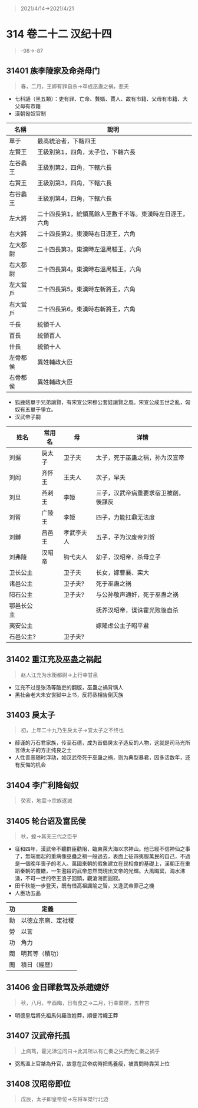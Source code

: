 > 2021/4/14->2021/4/21

# 314 卷二十二 汉纪十四

> -98->-87

## 31401 族李陵家及命尧母门
> 春，二月，王卿有罪自杀->卒成巫蛊之祸，悲夫
- 七科讁（黑五類）：吏有罪、亡命、贅婿、賈人、故有市籍、父母有市籍、大父母有市籍
- 漢朝匈奴官制

名稱|說明
--|--
單于|最高統治者，下轄四王
左賢王|王級別第1，四角，太子位，下轄六長
左谷蠡王|王級別第2，四角，下轄六長
右賢王|王級別第3，四角，下轄六長
右谷蠡王|王級別第4，四角，下轄六長
左大將|二十四長第1，統領萬餘人至數千不等。東漢時左日逐王，六角
右大將|二十四長第2。東漢時右日逐王，六角
左大都尉|二十四長第3。東漢時左溫禺鞮王，六角
右大都尉|二十四長第4。東漢時右溫禺鞮王，六角
左大當戶|二十四長第5。東漢時左斬將王，六角
右大當戶|二十四長第6。東漢時右斬將王，六角
千長|統領千人
百長|統領百人
什長|統領十人
左骨都侯|異姓輔政大臣
右骨都侯|異姓輔政大臣

- 狐鹿姑單于兄弟讓賢，有宋宣公宋穆公套娃讓賢之風。宋宣公成五世之亂，匈奴有五單于爭立。
- 汉武帝子嗣

姓名|常用名|母|详情
--|--|--|--
刘据|戾太子|卫子夫|太子，死于巫蛊之祸，孙为汉宣帝
刘闳|齐怀王|王夫人|次子，早夭
刘旦|燕剌王|李姬|三子，汉武帝病重要求宿卫被削，後謀反
刘胥|广陵王|李姬|四子，力能扛鼎无法度
刘髆|昌邑王|孝武李夫人|五子，子为汉废帝刘贺
刘弗陵|汉昭帝|钩弋夫人|幼子，汉昭帝，杀母立子
卫长公主||卫子夫|长女，嫁曹襄、栾大
诸邑公主||卫子夫?|死于巫蛊之祸
阳石公主||卫子夫?|与公孙敬声通奸，死于巫蛊之祸
鄂邑长公主|||抚养汉昭帝，谋诛霍光败後自杀
夷安公主|||嫁隆虑公主子昭平君
石邑公主?||卫子夫?|

## 31402 重江充及巫蛊之祸起
> 赵人江充为水衡都尉->上行幸甘泉
- 江充不过是张汤等酷吏的翻版，巫蛊之祸背锅人
- 黑社会老大朱安世狱中上书，反将丞相告倒灭族

## 31403 戾太子
> 初，上年二十九乃生戾太子->宜太子之不终也
- 醇谨的万石君家族，传至石德，成为首倡戾太子造反的人物，这就是司马光所言傅太子的方正纯良之士
- 人性善恶随时浮动，如汉武帝死于巫蛊之祸，则为典型暴君，因多活数年，还有反悔的机会

## 31404 李广利降匈奴
> 癸亥，地震->宗族遂滅

## 31405 轮台诏及富民侯
> 秋，蝗->其无三代之臣乎
- 征和四年，漢武帝不聽群臣勸阻，臨東萊大海以求神山。他已經不信神仙之事了，無端而起的重病像巫蠱之禍一般過去，表面上征四夷服萬民的自己，不過是一個晚年喪子的老人。萬國來朝的假象建立在民相食的基礎上，漢朝正在重蹈秦朝的覆轍，一生濫殺的武帝忽然閃現出文帝的光輝。大風晦冥，海水沸湧，不可一世的帝王浪子回頭，觀滄海而圓寂。
- 田千秋能一步登天，既有借高祖諷喻之智，又逢武帝罪己之機
- 人臣功五品

功|定義
--|--
勳|以德立宗廟、定社稷
勞|以言
功|角力
閥|明其等（積功）
閲|積日（經歷）

## 31406 金日磾救驾及杀趙婕妤
> 秋，八月，辛酉晦，日有食之->二月，行幸盩厔，五柞宫
- 明德皇后將先祖馬何羅改姓莽，順便污衊王莽

## 31407 汉武帝托孤
> 上病笃，霍光涕泣问曰->此其所以有亡秦之失而免亡秦之祸乎
- 弼馬溫上官桀為升官，故意在武帝病時把馬養瘦，被責問時靠哭上位

## 31408 汉昭帝即位
> 戊辰，太子即皇帝位->左将军桀行北边
